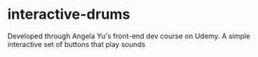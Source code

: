# interactive-drums
Developed through Angela Yu's front-end dev course on Udemy. A simple interactive set of buttons that play sounds
